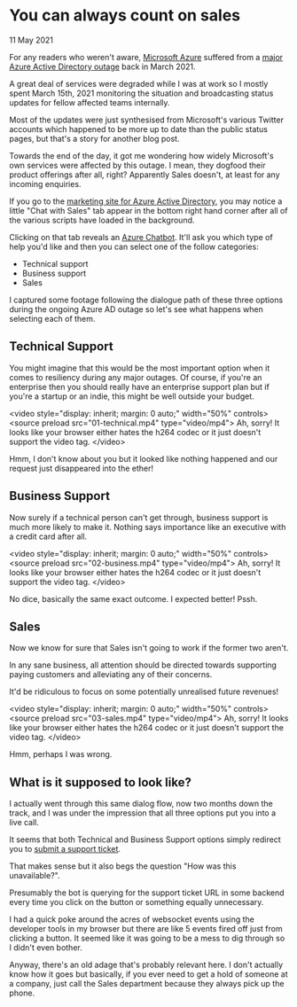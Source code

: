 # You can always count on sales
11 May 2021

For any readers who weren&#39;t aware, [Microsoft Azure](https://status.azure.com) suffered from a [major Azure Active Directory outage](https://rcpmag.com/articles/2021/03/16/what-happened-azure-ad-outage.aspx) back in March 2021.

A great deal of services were degraded while I was at work so I mostly spent March 15th, 2021 monitoring the situation and broadcasting status updates for fellow affected teams internally.

Most of the updates were just synthesised from Microsoft&#39;s various Twitter accounts which happened to be more up to date than the public status pages, but that&#39;s a story for another blog post.

Towards the end of the day, it got me wondering how widely Microsoft&#39;s own services were affected by this outage. I mean, they dogfood their product offerings after all, right? Apparently Sales doesn&#39;t, at least for any incoming enquiries.

If you go to the [marketing site for Azure Active Directory](https://azure.microsoft.com/en-us/services/active-directory/), you may notice a little &#34;Chat with Sales&#34; tab appear in the bottom right hand corner after all of the various scripts have loaded in the background.

Clicking on that tab reveals an [Azure Chatbot](https://azure.microsoft.com/en-us/services/bot-services/). It&#39;ll ask you which type of help you&#39;d like and then you can select one of the follow categories:

- Technical support
- Business support
- Sales

I captured some footage following the dialogue path of these three options during the ongoing Azure AD outage so let&#39;s see what happens when selecting each of them.

## Technical Support

You might imagine that this would be the most important option when it comes to resiliency during any major outages. Of course, if you&#39;re an enterprise then you should really have an enterprise support plan but if you&#39;re a startup or an indie, this might be well outside your budget.

&lt;video style=&#34;display: inherit; margin: 0 auto;&#34; width=&#34;50%&#34; controls&gt;
&lt;source preload src=&#34;01-technical.mp4&#34; type=&#34;video/mp4&#34;&gt;
Ah, sorry! It looks like your browser either hates the h264 codec or it just doesn&#39;t support the video tag.
&lt;/video&gt;

Hmm, I don&#39;t know about you but it looked like nothing happened and our request just disappeared into the ether!

## Business Support

Now surely if a technical person can&#39;t get through, business support is much more likely to make it. Nothing says importance like an executive with a credit card after all.

&lt;video style=&#34;display: inherit; margin: 0 auto;&#34; width=&#34;50%&#34; controls&gt;
&lt;source preload src=&#34;02-business.mp4&#34; type=&#34;video/mp4&#34;&gt;
Ah, sorry! It looks like your browser either hates the h264 codec or it just doesn&#39;t support the video tag.
&lt;/video&gt;

No dice, basically the same exact outcome. I expected better! Pssh.

## Sales

Now we know for sure that Sales isn&#39;t going to work if the former two aren&#39;t.

In any sane business, all attention should be directed towards supporting paying customers and alleviating any of their concerns.

It&#39;d be ridiculous to focus on some potentially unrealised future revenues!

&lt;video style=&#34;display: inherit; margin: 0 auto;&#34; width=&#34;50%&#34; controls&gt;
&lt;source preload src=&#34;03-sales.mp4&#34; type=&#34;video/mp4&#34;&gt;
Ah, sorry! It looks like your browser either hates the h264 codec or it just doesn&#39;t support the video tag.
&lt;/video&gt;

Hmm, perhaps I was wrong.

## What is it supposed to look like?

I actually went through this same dialog flow, now two months down the track, and I was under the impression that all three options put you into a live call.

It seems that both Technical and Business Support options simply redirect you to [submit a support ticket](https://azure.microsoft.com/en-us/support/create-ticket/).

That makes sense but it also begs the question &#34;How was this unavailable?&#34;.

Presumably the bot is querying for the support ticket URL in some backend every time you click on the button or something equally unnecessary.

I had a quick poke around the acres of websocket events using the developer tools in my browser but there are like 5 events fired off just from clicking a button. It seemed like it was going to be a mess to dig through so I didn&#39;t even bother.

Anyway, there&#39;s an old adage that&#39;s probably relevant here. I don&#39;t actually know how it goes but basically, if you ever need to get a hold of someone at a company, just call the Sales department because they always pick up the phone.
